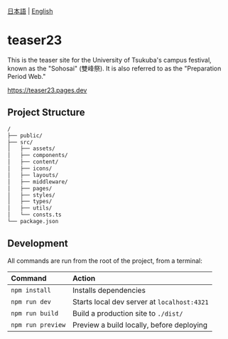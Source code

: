 [日本語](./../README.md) | [English](./README.en.md)

# teaser23

This is the teaser site for the University of Tsukuba's campus festival, known as the "Sohosai" (雙峰祭). It is also referred to as the "Preparation Period Web."

https://teaser23.pages.dev

## Project Structure

```sh
/
├── public/
├── src/
│   ├── assets/
│   ├── components/
│   ├── content/
│   ├── icons/
│   ├── layouts/
│   ├── middleware/
│   ├── pages/
│   ├── styles/
│   ├── types/
│   ├── utils/
│   └── consts.ts
└── package.json
```

## Development

All commands are run from the root of the project, from a terminal:

| Command           | Action                                      |
| :---------------- | :------------------------------------------ |
| `npm install`     | Installs dependencies                       |
| `npm run dev`     | Starts local dev server at `localhost:4321` |
| `npm run build`   | Build a production site to `./dist/`        |
| `npm run preview` | Preview a build locally, before deploying   |
